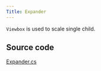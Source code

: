 ```yaml
---
Title: Expander
---
```

`Viewbox` is used to scale single child.

## Source code
[Expander.cs](https://github.com/AvaloniaUI/Avalonia/blob/master/src/Avalonia.Controls/ViewBox.cs)
